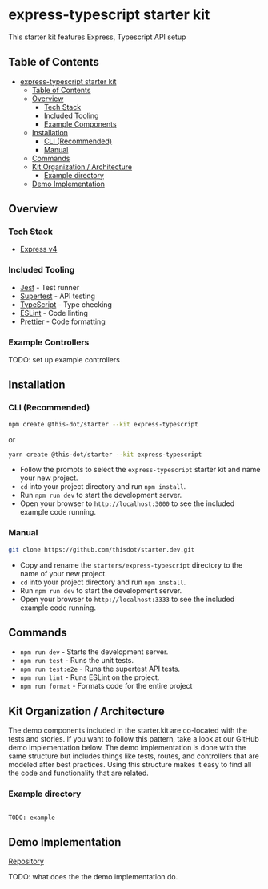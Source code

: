 # express-typescript starter kit

This starter kit features Express, Typescript API setup

## Table of Contents

- [express-typescript starter kit](#express-typescript-starter-kit)
  - [Table of Contents](#table-of-contents)
  - [Overview](#overview)
    - [Tech Stack](#tech-stack)
    - [Included Tooling](#included-tooling)
    - [Example Components](#example-components)
  - [Installation](#installation)
    - [CLI (Recommended)](#cli-recommended)
    - [Manual](#manual)
  - [Commands](#commands)
  - [Kit Organization / Architecture](#kit-organization--architecture)
    - [Example directory](#example-directory)
  - [Demo Implementation](#demo-implementation)

## Overview

### Tech Stack

- [Express v4](https://expressjs.com)

### Included Tooling

- [Jest](https://jestjs.io/) - Test runner
- [Supertest](https://www.npmjs.com/package/supertest) - API testing
- [TypeScript](https://www.typescriptlang.org/) - Type checking
- [ESLint](https://eslint.org/) - Code linting
- [Prettier](https://prettier.io/) - Code formatting

### Example Controllers

TODO: set up example controllers

## Installation

### CLI (Recommended)

```bash
npm create @this-dot/starter --kit express-typescript
```

or

```bash
yarn create @this-dot/starter --kit express-typescript
```

- Follow the prompts to select the `express-typescript` starter kit and name your new project.
- `cd` into your project directory and run `npm install`.
- Run `npm run dev` to start the development server.
- Open your browser to `http://localhost:3000` to see the included example code running.

### Manual

```bash
git clone https://github.com/thisdot/starter.dev.git
```

- Copy and rename the `starters/express-typescript` directory to the name of your new project.
- `cd` into your project directory and run `npm install`.
- Run `npm run dev` to start the development server.
- Open your browser to `http://localhost:3333` to see the included example code running.

## Commands

- `npm run dev` - Starts the development server.
- `npm run test` - Runs the unit tests.
- `npm run test:e2e` - Runs the supertest API tests.
- `npm run lint` - Runs ESLint on the project.
- `npm run format` - Formats code for the entire project

## Kit Organization / Architecture

The demo components included in the starter.kit are co-located with the tests and stories. If you want to follow this pattern, take a look at our GitHub demo implementation below. The demo implementation is done with the same structure but includes things like tests, routes, and controllers that are modeled after best practices. Using this structure makes it easy to find all the code and functionality that are related.

### Example directory

```

TODO: example
```

## Demo Implementation

[Repository](https://github.com/thisdot/starter.dev-showcases/tree/main/express-typescript)

TODO: what does the the demo implementation do.
